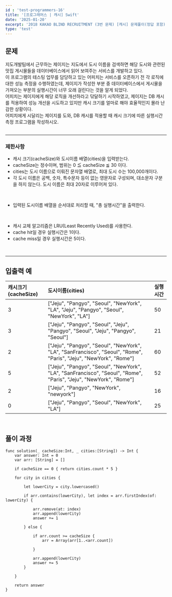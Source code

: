 ```yaml
---
id : 'test-programmers-16'
title: '[프로그래머스 | 캐시] Swift'
date: '2025-01-20'
excerpt: '2018 KAKAO BLIND RECRUITMENT (3번 문제) [캐시] 문제풀이(정답 포함) 글입니다.'
type: 'test'
---
```


## 문제

지도개발팀에서 근무하는 제이지는 지도에서 도시 이름을 검색하면 해당 도시와 관련된 맛집 게시물들을 데이터베이스에서 읽어 보여주는 서비스를 개발하고 있다.<br>
이 프로그램의 테스팅 업무를 담당하고 있는 어피치는 서비스를 오픈하기 전 각 로직에 대한 성능 측정을 수행하였는데, 제이지가 작성한 부분 중 데이터베이스에서 게시물을 가져오는 부분의 실행시간이 너무 오래 걸린다는 것을 알게 되었다.<br>
어피치는 제이지에게 해당 로직을 개선하라고 닦달하기 시작하였고, 제이지는 DB 캐시를 적용하여 성능 개선을 시도하고 있지만 캐시 크기를 얼마로 해야 효율적인지 몰라 난감한 상황이다.<br>
어피치에게 시달리는 제이지를 도와, DB 캐시를 적용할 때 캐시 크기에 따른 실행시간 측정 프로그램을 작성하시오.<br>
<br>

***

### 제한사항

* 캐시 크기(cacheSize)와 도시이름 배열(cities)을 입력받는다.
* cacheSize는 정수이며, 범위는 0 ≦ cacheSize ≦ 30 이다.
* cities는 도시 이름으로 이뤄진 문자열 배열로, 최대 도시 수는 100,000개이다.
* 각 도시 이름은 공백, 숫자, 특수문자 등이 없는 영문자로 구성되며, 대소문자 구분을 하지 않는다. 도시 이름은 최대 20자로 이루어져 있다.

<br>

* 입력된 도시이름 배열을 순서대로 처리할 때, "총 실행시간"을 출력한다.

<br>

* 캐시 교체 알고리즘은 LRU(Least Recently Used)를 사용한다.
* cache hit일 경우 실행시간은 1이다.
* cache miss일 경우 실행시간은 5이다.

<br>

***

## 입출력 예

|캐시크기(cacheSize)|도시이름(cities)|실행시간|
|:-|:-|:-|
|3|["Jeju", "Pangyo", "Seoul", "NewYork", "LA", "Jeju", "Pangyo", "Seoul", "NewYork", "LA"]|50|
|3|["Jeju", "Pangyo", "Seoul", "Jeju", "Pangyo", "Seoul", "Jeju", "Pangyo", "Seoul"]|21|
|2|["Jeju", "Pangyo", "Seoul", "NewYork", "LA", "SanFrancisco", "Seoul", "Rome", "Paris", "Jeju", "NewYork", "Rome"]|60|
|5|["Jeju", "Pangyo", "Seoul", "NewYork", "LA", "SanFrancisco", "Seoul", "Rome", "Paris", "Jeju", "NewYork", "Rome"]|52|
|2|["Jeju", "Pangyo", "NewYork", "newyork"]|16|
|0|["Jeju", "Pangyo", "Seoul", "NewYork", "LA"]|25|

<br>

## 풀이 과정

~~~
func solution(_ cacheSize:Int, _ cities:[String]) -> Int {
    var answer: Int = 0
    var arr: [String] = []
        
    if cacheSize == 0 { return cities.count * 5 }
    
    for city in cities {
            
        let lowerCity = city.lowercased()
            
        if arr.contains(lowerCity), let index = arr.firstIndex(of: lowerCity) {
                
            arr.remove(at: index)
            arr.append(lowerCity)
            answer += 1
                
        } else {
                
            if arr.count >= cacheSize {
                arr = Array(arr[1..<arr.count])
                    
            }
                    
            arr.append(lowerCity)
            answer += 5
        }
            
    }
        
    return answer
}
~~~